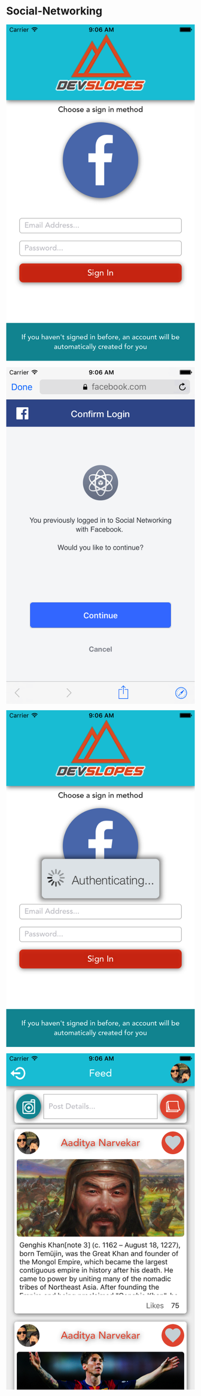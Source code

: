 # Social-Networking
![Social-Networking](https://raw.githubusercontent.com/aadityanarvekar/Social-Networking/master/SN1.png)

![Social-Networking](https://raw.githubusercontent.com/aadityanarvekar/Social-Networking/master/SN2.png)

![Social-Networking](https://raw.githubusercontent.com/aadityanarvekar/Social-Networking/master/SN3.png)

![Social-Networking](https://raw.githubusercontent.com/aadityanarvekar/Social-Networking/master/SN4.png)
